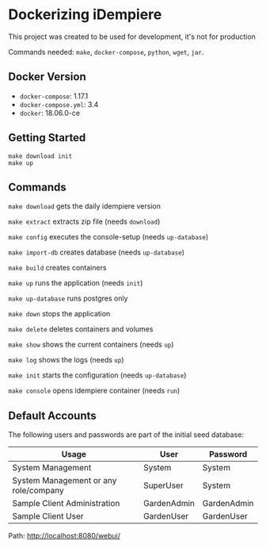 # Dockerizing iDempiere

This project was created to be used for development, it's not for production

Commands needed: `make`, `docker-compose`, `python`, `wget`, `jar`.

## Docker Version

- `docker-compose`: 1.17.1
- `docker-compose.yml`: 3.4
- `docker`: 18.06.0-ce

## Getting Started

```
make download init
make up
```

## Commands

`make download` gets the daily idempiere version

`make extract` extracts zip file (needs `download`)

`make config` executes the console-setup (needs `up-database`)

`make import-db` creates database (needs `up-database`)

`make build` creates containers

`make up` runs the application (needs `init`)

`make up-database` runs postgres only

`make down` stops the application

`make delete` deletes containers and volumes

`make show` shows the current containers (needs `up`)

`make log` shows the logs (needs `up`)

`make init` starts the configuration (needs `up-database`)

`make console` opens idempiere container (needs `run`)

## Default Accounts
The following users and passwords are part of the initial seed database:

|Usage|User|Password|
|-|-|-|
|System Management|System|System|
|System Management or any role/company|SuperUser|System|
|Sample Client Administration|GardenAdmin|GardenAdmin|
|Sample Client User|GardenUser|GardenUser|

Path: [http://localhost:8080/webui/](http://localhost:8080/webui/)
